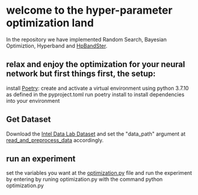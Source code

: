 # welcome to the hyper-parameter optimization land

In the repository we have implemented Random Search, Bayesian Optimiztion, Hyperband and [HpBandSter](https://github.com/automl/HpBandSter).

## relax and enjoy the optimization for your neural network but first things first, the setup:

install [Poetry](https://python-poetry.org/docs/cli/):
create and activate a virtual environment using python 3.7.10 as defined in the pyproject.toml
run poetry install to install dependencies into your environment

## Get Dataset

Download the [Intel Data Lab Dataset](http://db.csail.mit.edu/labdata/data.txt.gz)
and set the "data_path" argument at [read_and_preprocess_data](https://github.com/ak4win/hyperparameter-optimization/blob/master/global_utils/get_data_multi_note.py) accordingly.

## run an experiment

set the variables you want at the [optimization.py](https://github.com/ak4win/hyperparameter-optimization/blob/master/optimization.py) file and run the experiment by entering by runing optimization.py with the command
python optimization.py
